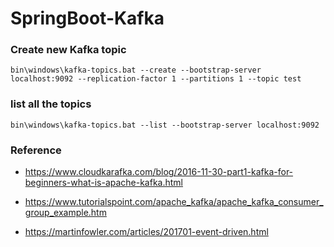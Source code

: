# SpringBoot-Kafka

### Create new Kafka topic

    bin\windows\kafka-topics.bat --create --bootstrap-server localhost:9092 --replication-factor 1 --partitions 1 --topic test
    
### list all the topics

    bin\windows\kafka-topics.bat --list --bootstrap-server localhost:9092

### Reference

- https://www.cloudkarafka.com/blog/2016-11-30-part1-kafka-for-beginners-what-is-apache-kafka.html

- https://www.tutorialspoint.com/apache_kafka/apache_kafka_consumer_group_example.htm

- https://martinfowler.com/articles/201701-event-driven.html
